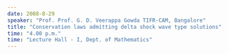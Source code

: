 ```yaml
---
date: 2008-8-29
speaker: "Prof. Prof. G. D. Veerappa Gowda TIFR-CAM, Bangalore"
title: "Conservation laws admitting delta shock wave type solutions"
time: "4.00 p.m." 
time: "Lecture Hall - I, Dept. of Mathematics"
---
```


